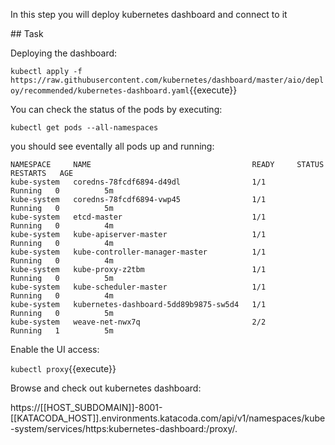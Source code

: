 In this step you will deploy kubernetes dashboard and connect to it

## Task

Deploying the dashboard:

`kubectl apply -f https://raw.githubusercontent.com/kubernetes/dashboard/master/aio/deploy/recommended/kubernetes-dashboard.yaml`{{execute}}

You can check the status of the pods by executing:

`kubectl get pods --all-namespaces`

you should see eventally all pods up and running:

```
NAMESPACE     NAME                                    READY     STATUS    RESTARTS   AGE
kube-system   coredns-78fcdf6894-d49dl                1/1       Running   0          5m
kube-system   coredns-78fcdf6894-vwp45                1/1       Running   0          5m
kube-system   etcd-master                             1/1       Running   0          4m
kube-system   kube-apiserver-master                   1/1       Running   0          4m
kube-system   kube-controller-manager-master          1/1       Running   0          4m
kube-system   kube-proxy-z2tbm                        1/1       Running   0          5m
kube-system   kube-scheduler-master                   1/1       Running   0          4m
kube-system   kubernetes-dashboard-5dd89b9875-sw5d4   1/1       Running   0          5m
kube-system   weave-net-nwx7q                         2/2       Running   1          5m
```

Enable the UI access:

`kubectl proxy`{{execute}}

Browse and check out kubernetes dashboard:

https://[[HOST_SUBDOMAIN]]-8001-[[KATACODA_HOST]].environments.katacoda.com/api/v1/namespaces/kube-system/services/https:kubernetes-dashboard:/proxy/.
